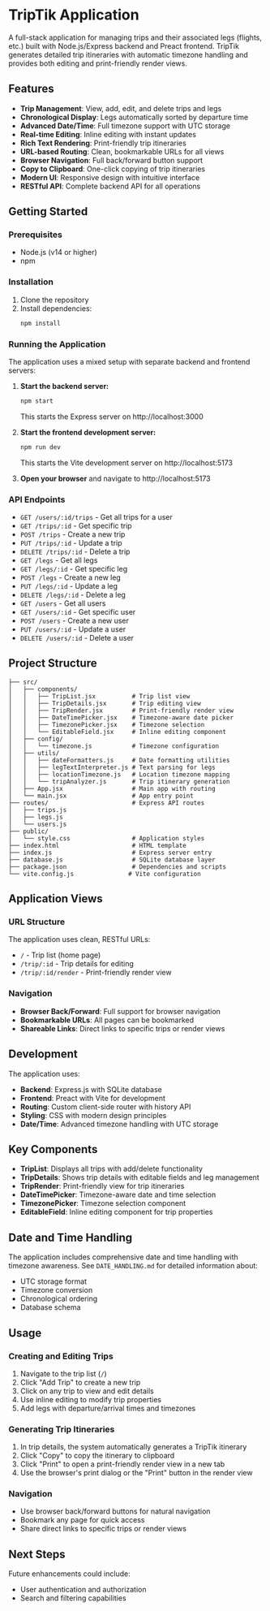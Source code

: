 # TripTik Application

A full-stack application for managing trips and their associated legs (flights, etc.) built with Node.js/Express backend and Preact frontend. TripTik generates detailed trip itineraries with automatic timezone handling and provides both editing and print-friendly render views.

## Features

- **Trip Management**: View, add, edit, and delete trips and legs
- **Chronological Display**: Legs automatically sorted by departure time
- **Advanced Date/Time**: Full timezone support with UTC storage
- **Real-time Editing**: Inline editing with instant updates
- **Rich Text Rendering**: Print-friendly trip itineraries
- **URL-based Routing**: Clean, bookmarkable URLs for all views
- **Browser Navigation**: Full back/forward button support
- **Copy to Clipboard**: One-click copying of trip itineraries
- **Modern UI**: Responsive design with intuitive interface
- **RESTful API**: Complete backend API for all operations

## Getting Started

### Prerequisites

- Node.js (v14 or higher)
- npm

### Installation

1. Clone the repository
2. Install dependencies:
   ```bash
   npm install
   ```

### Running the Application

The application uses a mixed setup with separate backend and frontend servers:

1. **Start the backend server:**
   ```bash
   npm start
   ```
   This starts the Express server on http://localhost:3000

2. **Start the frontend development server:**
   ```bash
   npm run dev
   ```
   This starts the Vite development server on http://localhost:5173

3. **Open your browser** and navigate to http://localhost:5173

### API Endpoints

- `GET /users/:id/trips` - Get all trips for a user
- `GET /trips/:id` - Get specific trip
- `POST /trips` - Create a new trip
- `PUT /trips/:id` - Update a trip
- `DELETE /trips/:id` - Delete a trip
- `GET /legs` - Get all legs
- `GET /legs/:id` - Get specific leg
- `POST /legs` - Create a new leg
- `PUT /legs/:id` - Update a leg
- `DELETE /legs/:id` - Delete a leg
- `GET /users` - Get all users
- `GET /users/:id` - Get specific user
- `POST /users` - Create a new user
- `PUT /users/:id` - Update a user
- `DELETE /users/:id` - Delete a user

## Project Structure

```
├── src/
│   ├── components/
│   │   ├── TripList.jsx          # Trip list view
│   │   ├── TripDetails.jsx       # Trip editing view
│   │   ├── TripRender.jsx        # Print-friendly render view
│   │   ├── DateTimePicker.jsx    # Timezone-aware date picker
│   │   ├── TimezonePicker.jsx    # Timezone selection
│   │   └── EditableField.jsx     # Inline editing component
│   ├── config/
│   │   └── timezone.js           # Timezone configuration
│   ├── utils/
│   │   ├── dateFormatters.js     # Date formatting utilities
│   │   ├── legTextInterpreter.js # Text parsing for legs
│   │   ├── locationTimezone.js   # Location timezone mapping
│   │   └── tripAnalyzer.js       # Trip itinerary generation
│   ├── App.jsx                   # Main app with routing
│   └── main.jsx                  # App entry point
├── routes/                       # Express API routes
│   ├── trips.js
│   ├── legs.js
│   └── users.js
├── public/
│   └── style.css                 # Application styles
├── index.html                    # HTML template
├── index.js                      # Express server entry
├── database.js                   # SQLite database layer
├── package.json                  # Dependencies and scripts
└── vite.config.js               # Vite configuration
```

## Application Views

### URL Structure
The application uses clean, RESTful URLs:
- `/` - Trip list (home page)
- `/trip/:id` - Trip details for editing
- `/trip/:id/render` - Print-friendly render view

### Navigation
- **Browser Back/Forward**: Full support for browser navigation
- **Bookmarkable URLs**: All pages can be bookmarked
- **Shareable Links**: Direct links to specific trips or render views

## Development

The application uses:
- **Backend**: Express.js with SQLite database
- **Frontend**: Preact with Vite for development
- **Routing**: Custom client-side router with history API
- **Styling**: CSS with modern design principles
- **Date/Time**: Advanced timezone handling with UTC storage

## Key Components

- **TripList**: Displays all trips with add/delete functionality
- **TripDetails**: Shows trip details with editable fields and leg management
- **TripRender**: Print-friendly view for trip itineraries
- **DateTimePicker**: Timezone-aware date and time selection
- **TimezonePicker**: Timezone selection component
- **EditableField**: Inline editing component for trip properties

## Date and Time Handling

The application includes comprehensive date and time handling with timezone awareness. See `DATE_HANDLING.md` for detailed information about:
- UTC storage format
- Timezone conversion
- Chronological ordering
- Database schema

## Usage

### Creating and Editing Trips
1. Navigate to the trip list (`/`)
2. Click "Add Trip" to create a new trip
3. Click on any trip to view and edit details
4. Use inline editing to modify trip properties
5. Add legs with departure/arrival times and timezones

### Generating Trip Itineraries
1. In trip details, the system automatically generates a TripTik itinerary
2. Click "Copy" to copy the itinerary to clipboard
3. Click "Print" to open a print-friendly render view in a new tab
4. Use the browser's print dialog or the "Print" button in the render view

### Navigation
- Use browser back/forward buttons for natural navigation
- Bookmark any page for quick access
- Share direct links to specific trips or render views

## Next Steps

Future enhancements could include:
- User authentication and authorization
- Search and filtering capabilities

